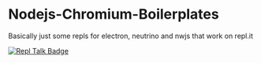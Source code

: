# Nodejs-Chromium-Boilerplates
Basically just some repls for electron, neutrino and nwjs that work on repl.it

[![Repl Talk Badge](https://replit-badge.vercel.app/api?id=143075&theme=dark&featuredOn=Developed%20On&replTalk=replit.com)](https://replit.com/talk/templates/Developing-for-electron-neutrino-and-nwjs-on-replit/143075)
